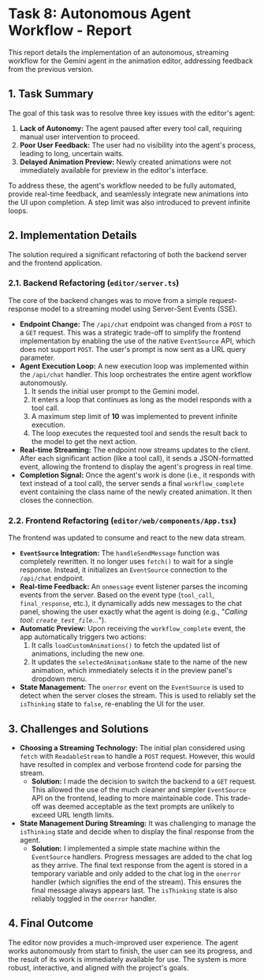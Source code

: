 # Task 8: Autonomous Agent Workflow - Report

This report details the implementation of an autonomous, streaming workflow for the Gemini agent in the animation editor, addressing feedback from the previous version.

## 1. Task Summary

The goal of this task was to resolve three key issues with the editor's agent:

1.  **Lack of Autonomy:** The agent paused after every tool call, requiring manual user intervention to proceed.
2.  **Poor User Feedback:** The user had no visibility into the agent's process, leading to long, uncertain waits.
3.  **Delayed Animation Preview:** Newly created animations were not immediately available for preview in the editor's interface.

To address these, the agent's workflow needed to be fully automated, provide real-time feedback, and seamlessly integrate new animations into the UI upon completion. A step limit was also introduced to prevent infinite loops.

## 2. Implementation Details

The solution required a significant refactoring of both the backend server and the frontend application.

### 2.1. Backend Refactoring (`editor/server.ts`)

The core of the backend changes was to move from a simple request-response model to a streaming model using Server-Sent Events (SSE).

*   **Endpoint Change:** The `/api/chat` endpoint was changed from a `POST` to a `GET` request. This was a strategic trade-off to simplify the frontend implementation by enabling the use of the native `EventSource` API, which does not support `POST`. The user's prompt is now sent as a URL query parameter.
*   **Agent Execution Loop:** A new execution loop was implemented within the `/api/chat` handler. This loop orchestrates the entire agent workflow autonomously.
    1.  It sends the initial user prompt to the Gemini model.
    2.  It enters a loop that continues as long as the model responds with a tool call.
    3.  A maximum step limit of **10** was implemented to prevent infinite execution.
    4.  The loop executes the requested tool and sends the result back to the model to get the next action.
*   **Real-time Streaming:** The endpoint now streams updates to the client. After each significant action (like a tool call), it sends a JSON-formatted event, allowing the frontend to display the agent's progress in real time.
*   **Completion Signal:** Once the agent's work is done (i.e., it responds with text instead of a tool call), the server sends a final `workflow_complete` event containing the class name of the newly created animation. It then closes the connection.

### 2.2. Frontend Refactoring (`editor/web/components/App.tsx`)

The frontend was updated to consume and react to the new data stream.

*   **`EventSource` Integration:** The `handleSendMessage` function was completely rewritten. It no longer uses `fetch()` to wait for a single response. Instead, it initializes an `EventSource` connection to the `/api/chat` endpoint.
*   **Real-time Feedback:** An `onmessage` event listener parses the incoming events from the server. Based on the event type (`tool_call`, `final_response`, etc.), it dynamically adds new messages to the chat panel, showing the user exactly what the agent is doing (e.g., "*Calling tool: `create_test_file`...*").
*   **Automatic Preview:** Upon receiving the `workflow_complete` event, the app automatically triggers two actions:
    1.  It calls `loadCustomAnimations()` to fetch the updated list of animations, including the new one.
    2.  It updates the `selectedAnimationName` state to the name of the new animation, which immediately selects it in the preview panel's dropdown menu.
*   **State Management:** The `onerror` event on the `EventSource` is used to detect when the server closes the stream. This is used to reliably set the `isThinking` state to `false`, re-enabling the UI for the user.

## 3. Challenges and Solutions

*   **Choosing a Streaming Technology:** The initial plan considered using `fetch` with `ReadableStream` to handle a `POST` request. However, this would have resulted in complex and verbose frontend code for parsing the stream.
    *   **Solution:** I made the decision to switch the backend to a `GET` request. This allowed the use of the much cleaner and simpler `EventSource` API on the frontend, leading to more maintainable code. This trade-off was deemed acceptable as the text prompts are unlikely to exceed URL length limits.
*   **State Management During Streaming:** It was challenging to manage the `isThinking` state and decide when to display the final response from the agent.
    *   **Solution:** I implemented a simple state machine within the `EventSource` handlers. Progress messages are added to the chat log as they arrive. The final text response from the agent is stored in a temporary variable and only added to the chat log in the `onerror` handler (which signifies the end of the stream). This ensures the final message always appears last. The `isThinking` state is also reliably toggled in the `onerror` handler.

## 4. Final Outcome

The editor now provides a much-improved user experience. The agent works autonomously from start to finish, the user can see its progress, and the result of its work is immediately available for use. The system is more robust, interactive, and aligned with the project's goals.
